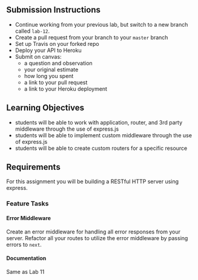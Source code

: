 ## Submission Instructions
* Continue working from your previous lab, but switch to a new branch called `lab-12`.
* Create a pull request from your branch to your `master` branch
* Set up Travis on your forked repo
* Deploy your API to Heroku
* Submit on canvas:
  * a question and observation
  * your original estimate
  * how long you spent
  * a link to your pull request
  * a link to your Heroku deployment

## Learning Objectives  
* students will be able to work with application, router, and 3rd party middleware through the use of express.js
* students will be able to implement custom middleware through the use of express.js
* students will be able to create custom routers for a specific resource

## Requirements
For this assignment you will be building a RESTful HTTP server using express.

### Feature Tasks  
#### Error Middleware
Create an error middleware for handling all error responses from your server. Refactor all your routes to utilize the error middleware by passing errors to `next`.

  
#### Documentation
Same as Lab 11
